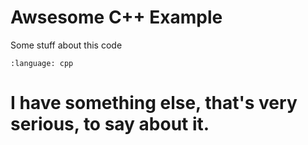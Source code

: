 # Awsesome C++ Example

Some stuff about this code

``` {literalinclude} cpp_usd.cpp
:language: cpp
```

# I have something else, that's very serious, to say about it.
